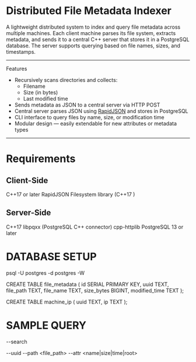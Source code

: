 # Distributed File Metadata Indexer

A lightweight distributed system to index and query file metadata across multiple machines. Each client machine parses its file system, extracts metadata, and sends it to a central C++ server that stores it in a PostgreSQL database. The server supports querying based on file names, sizes, and timestamps.

---

 Features

- Recursively scans directories and collects:
  - Filename
  - Size (in bytes)
  - Last modified time
- Sends metadata as JSON to a central server via HTTP POST
- Central server parses JSON using [RapidJSON](https://github.com/Tencent/rapidjson) and stores in PostgreSQL
- CLI interface to query files by name, size, or modification time
- Modular design — easily extendable for new attributes or metadata types

---


# Requirements

## Client-Side
C++17 or later
RapidJSON
Filesystem library (C++17 <filesystem>)

## Server-Side
C++17
libpqxx (PostgreSQL C++ connector)
cpp-httplib
PostgreSQL 13 or later

# DATABASE SETUP 

psql -U postgres -d postgres -W

CREATE TABLE file_metadata (
    id SERIAL PRIMARY KEY,
    uuid TEXT,
    file_path TEXT,
    file_name TEXT,
    size_bytes BIGINT,
    modified_time TEXT
);

CREATE TABLE machine_ip (
    uuid TEXT,
    ip TEXT
);

# SAMPLE QUERY
--search <filename>

--uuid <uuid> --path <file_path> --attr <name|size|time|root>

